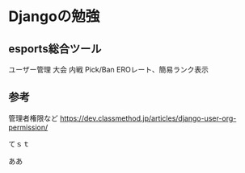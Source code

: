 # Djangoの勉強


## esports総合ツール
ユーザー管理
大会
内戦
Pick/Ban
EROレート、簡易ランク表示

## 参考
管理者権限など
https://dev.classmethod.jp/articles/django-user-org-permission/


てｓｔ

ああ